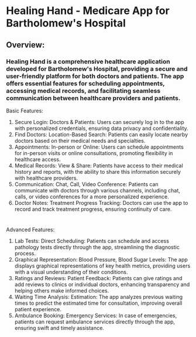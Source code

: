 # Healing Hand - Medicare App for Bartholomew's Hospital

## Overview:

### Healing Hand is a comprehensive healthcare application developed for Bartholomew's Hospital, providing a secure and user-friendly platform for both doctors and patients. The app offers essential features for scheduling appointments, accessing medical records, and facilitating seamless communication between healthcare providers and patients.

Basic Features:
1. Secure Login:
Doctors & Patients: Users can securely log in to the app with personalized credentials, ensuring data privacy and confidentiality.
2. Find Doctors:
Location-Based Search: Patients can easily locate nearby doctors based on their medical needs and specialties.
3. Appointments:
In-person or Online: Users can schedule appointments for in-person visits or online consultations, promoting flexibility in healthcare access.
4. Medical Records:
View & Share: Patients have access to their medical history and reports, with the ability to share this information securely with healthcare providers.
5. Communication:
Chat, Call, Video Conference: Patients can communicate with doctors through various channels, including chat, calls, or video conferences for a more personalized experience.
6. Doctor Notes:
Treatment Progress Tracking: Doctors can use the app to record and track treatment progress, ensuring continuity of care.
# 

Advanced Features:
1. Lab Tests:
Direct Scheduling: Patients can schedule and access pathology tests directly through the app, streamlining the diagnostic process.
2. Graphical Representation:
Blood Pressure, Blood Sugar Levels: The app displays graphical representations of key health metrics, providing users with a visual understanding of their conditions.
3. Ratings and Reviews:
Patient Feedback: Patients can give ratings and add reviews to clinics or individual doctors, enhancing transparency and helping others make informed choices.
4. Waiting Time Analysis:
Estimation: The app analyzes previous waiting times to predict the estimated time for consultation, improving overall patient experience.
5. Ambulance Booking:
Emergency Services: In case of emergencies, patients can request ambulance services directly through the app, ensuring swift and timely assistance.